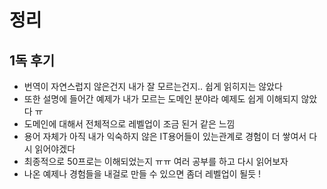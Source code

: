 # 정리
## 1독 후기
- 번역이 자연스럽지 않은건지 내가 잘 모르는건지.. 쉽게 읽히지는 않았다
- 또한 설명에 들어간 예제가 내가 모르는 도메인 분야라 예제도 쉽게 이해되지 않았다 ㅠ
- 도메인에 대해서 전체적으로 레벨업이 조금 된거 같은 느낌
- 용어 자체가 아직 내가 익숙하지 않은 IT용어들이 있는관계로 경험이 더 쌓여서 다시 읽어야겠다
- 최종적으로 50프로는 이해되었는지 ㅠㅠ 여러 공부를 하고 다시 읽어보자
- 나온 예제나 경험들을 내걸로 만들 수 있으면 좀더 레벨업이 될듯 !
